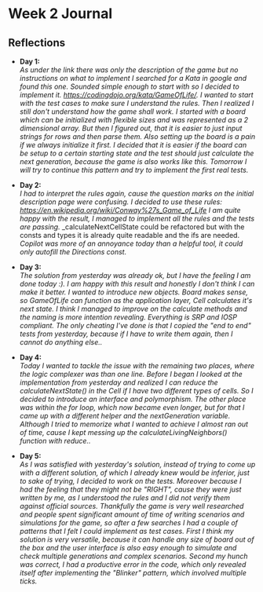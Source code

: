 # Week 2 Journal

## Reflections

- **Day 1:**  
  _As under the link there was only the description of the game but no instructions on what to implement I searched for a Kata in google and found this one. Sounded simple enough to start with so I decided to implement it. https://codingdojo.org/kata/GameOfLife/._
  _I wanted to start with the test cases to make sure I understand the rules. Then I realized I still don't understand how the game shall work._
  _I started with a board which can be initialized with flexible sizes and was represented as a 2 dimensional array. But then I figured out, that it is easier to just input strings for rows and then parse them._
  _Also setting up the board is a pain if we always initialize it first. I decided that it is easier if the board can be setup to a certain starting state and the test should just calculate the next generation, because the game is also works like this._
  _Tomorrow I will try to continue this pattern and try to implement the first real tests._

- **Day 2:**  
  _I had to interpret the rules again, cause the question marks on the initial description page were confusing. I decided to use these rules: https://en.wikipedia.org/wiki/Conway%27s_Game_of_Life_
  _I am quite happy with the result, I managed to implement all the rules and the tests are passing._
  _calculateNextCellState could be refactored but with the consts and types it is already quite readable and the ifs are needed.
  _Copilot was more of an annoyance today than a helpful tool, it could only autofill the Directions const._

- **Day 3:**  
  _The solution from yesterday was already ok, but I have the feeling I am done today :). I am happy with this result and honestly I don't think I can make it better._
  _I wanted to introduce new objects. Board makes sense, so GameOfLife can function as the application layer, Cell calculates it's next state._
  _I think I managed to improve on the calculate methods and the naming is more intention revealing. Everything is SRP and IOSP compliant._
  _The only cheating I've done is that I copied the "end to end" tests from yesterday, because if I have to write them again, then I cannot do anything else.._

- **Day 4:**  
  _Today I wanted to tackle the issue with the remaining two places, where the logic complexer was than one line. Before I began I looked at the implementation from yesterday and realized I can reduce the calculateNextState() in the Cell if I have two different types of cells. So I decided to introduce an interface and polymorphism._
  _The other place was within the for loop, which now became even longer, but for that I came up with a different helper and the nextGeneration variable. Although I tried to memorize what I wanted to achieve I almost ran out of time, cause I kept messing up the calculateLivingNeighbors() function with reduce.._

- **Day 5:**  
  _As I was satisfied with yesterday's solution, instead of trying to come up with a different solution, of which I already knew would be inferior, just to sake of trying, I decided to work on the tests._
  _Moreover because I had the feeling that they might not be "RIGHT", cause they were just written by me, as I understood the rules and I did not verify them against official sources._
  _Thankfully the game is very well researched and people spent significant amount of time of writing scenarios and simulations for the game, so after a few searches I had a couple of patterns that I felt I could implement as test cases._
  _First I think my solution is very versatile, because it can handle any size of board out of the box and the user interface is also easy enough to simulate and check multiple generations and complex scenarios._
  _Second my hunch was correct, I had a productive error in the code, which only revealed itself after implementing the "Blinker" pattern, which involved multiple ticks._